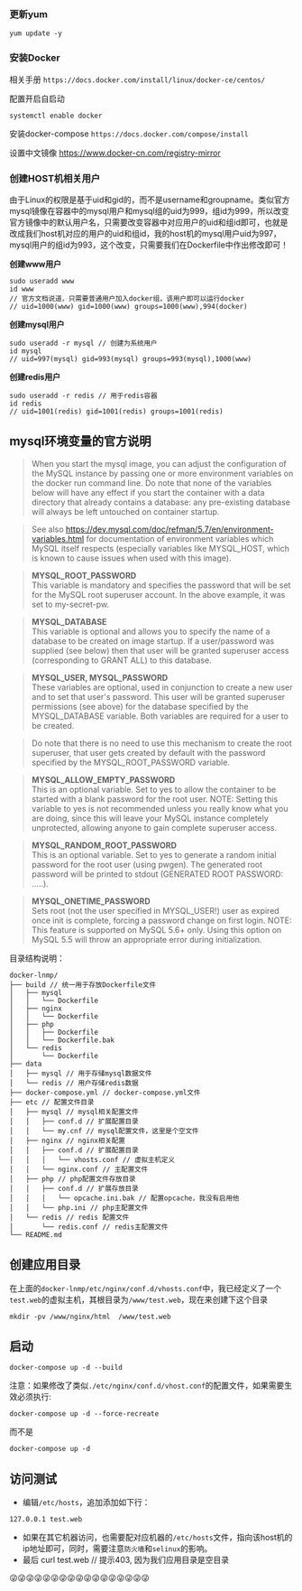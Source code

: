### 更新yum
```
yum update -y
```
### 安装Docker
相关手册
`https://docs.docker.com/install/linux/docker-ce/centos/`

配置开启自启动
```
systemctl enable docker
```
安装docker-compose
`https://docs.docker.com/compose/install`

设置中文镜像
https://www.docker-cn.com/registry-mirror

### 创建HOST机相关用户
由于Linux的权限是基于uid和gid的，而不是username和groupname。类似官方mysql镜像在容器中的mysql用户和mysql组的uid为999，组id为999，所以改变官方镜像中的默认用户名，只需要改变容器中对应用户的uid和组id即可，也就是改成我们host机对应的用户的uid和组id，我的host机的mysql用户uid为997，mysql用户的组id为993，这个改变，只需要我们在Dockerfile中作出修改即可！

 __创建www用户__ 
```
sudo useradd www
id www
// 官方文档说道，只需要普通用户加入docker组，该用户即可以运行docker
// uid=1000(www) gid=1000(www) groups=1000(www),994(docker)
```
__创建mysql用户__
```
sudo useradd -r mysql // 创建为系统用户
id mysql
// uid=997(mysql) gid=993(mysql) groups=993(mysql),1000(www)
```
__创建redis用户__
```
sudo useradd -r redis // 用于redis容器
id redis
// uid=1001(redis) gid=1001(redis) groups=1001(redis)
```
## mysql环境变量的官方说明

> When you start the mysql image, you can adjust the configuration of the MySQL instance by passing one or more environment variables on the docker run command line. Do note that none of the variables below will have any effect if you start the container with a data directory that already contains a database: any pre-existing database will always be left untouched on container startup.

> See also https://dev.mysql.com/doc/refman/5.7/en/environment-variables.html for documentation of environment variables which MySQL itself respects (especially variables like MYSQL_HOST, which is known to cause issues when used with this image).

> **MYSQL_ROOT_PASSWORD**<br>
> This variable is mandatory and specifies the password that will be set for the MySQL root superuser account. In the above example, it was set to my-secret-pw.

> **MYSQL_DATABASE**<br>
> This variable is optional and allows you to specify the name of a database to be created on image startup. If a user/password was supplied (see below) then that user will be granted superuser access (corresponding to GRANT ALL) to this database.

> **MYSQL_USER, MYSQL_PASSWORD**<br>
> These variables are optional, used in conjunction to create a new user and to set that user's password. This user will be granted superuser permissions (see above) for the database specified by the MYSQL_DATABASE variable. Both variables are required for a user to be created.

> Do note that there is no need to use this mechanism to create the root superuser, that user gets created by default with the password specified by the MYSQL_ROOT_PASSWORD variable.

> **MYSQL_ALLOW_EMPTY_PASSWORD**<br>
> This is an optional variable. Set to yes to allow the container to be started with a blank password for the root user. NOTE: Setting this variable to yes is not recommended unless you really know what you are doing, since this will leave your MySQL instance completely unprotected, allowing anyone to gain complete superuser access.

> **MYSQL_RANDOM_ROOT_PASSWORD**<br>
> This is an optional variable. Set to yes to generate a random initial password for the root user (using pwgen). The generated root password will be printed to stdout (GENERATED ROOT PASSWORD: .....).

> **MYSQL_ONETIME_PASSWORD**<br>
> Sets root (not the user specified in MYSQL_USER!) user as expired once init is complete, forcing a password change on first login. NOTE: This feature is supported on MySQL 5.6+ only. Using this option on MySQL 5.5 will throw an appropriate error during initialization.

目录结构说明：
```
docker-lnmp/
├── build // 统一用于存放Dockerfile文件
│   ├── mysql
│   │   └── Dockerfile
│   ├── nginx
│   │   └── Dockerfile
│   ├── php
│   │   ├── Dockerfile
│   │   └── Dockerfile.bak
│   └── redis
│       └── Dockerfile
├── data
│   ├── mysql // 用于存储mysql数据文件
│   └── redis // 用户存储redis数据
├── docker-compose.yml // docker-compose.yml文件
├── etc // 配置文件目录
│   ├── mysql // mysql相关配置文件
│   │   ├── conf.d // 扩展配置目录
│   │   └── my.cnf // mysql配置文件，这里是个空文件
│   ├── nginx // nginx相关配置
│   │   ├── conf.d // 扩展配置目录
│   │   │   └── vhosts.conf // 虚拟主机定义
│   │   └── nginx.conf // 主配置文件
│   ├── php // php配置文件存放目录
│   │   ├── conf.d // 扩展存放目录
│   │   │   └── opcache.ini.bak // 配置opcache，我没有启用他
│   │   └── php.ini // php主配置文件
│   └── redis // redis 配置文件
│       └── redis.conf // redis主配置文件
└── README.md
```

## 创建应用目录
在上面的`docker-lnmp/etc/nginx/conf.d/vhosts.conf`中，我已经定义了一个`test.web`的虚拟主机，其根目录为`/www/test.web`，现在来创建下这个目录

```
mkdir -pv /www/nginx/html  /www/test.web
```
## 启动
```
docker-compose up -d --build
```
注意：如果修改了类似`./etc/nginx/conf.d/vhost.conf`的配置文件，如果需要生效必须执行:
```
docker-compose up -d --force-recreate
```
而不是
```
docker-compose up -d
```

## 访问测试
* 编辑`/etc/hosts`，追加添加如下行：
```
127.0.0.1 test.web
```
* 如果在其它机器访问，也需要配对应机器的`/etc/hosts`文件，指向该host机的ip地址即可，同时，需要注意`防火墙`和`selinux`的影响。
* 最后
curl test.web // 提示403, 因为我们应用目录是空目录


:stuck_out_tongue_winking_eye::stuck_out_tongue_winking_eye::stuck_out_tongue_winking_eye::stuck_out_tongue_winking_eye::stuck_out_tongue_winking_eye::stuck_out_tongue_winking_eye::stuck_out_tongue_winking_eye::stuck_out_tongue_winking_eye::stuck_out_tongue_winking_eye::stuck_out_tongue_winking_eye::stuck_out_tongue_winking_eye::stuck_out_tongue_winking_eye::stuck_out_tongue_winking_eye::stuck_out_tongue_winking_eye::stuck_out_tongue_winking_eye::stuck_out_tongue_winking_eye::stuck_out_tongue_winking_eye:

